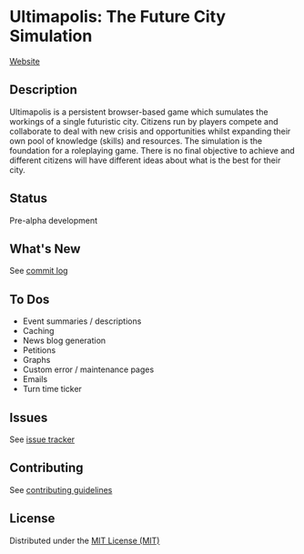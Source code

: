 # Ultimapolis: The Future City Simulation

[Website](http://www.ultimapolis.com)

## Description

Ultimapolis is a persistent browser-based game which sumulates the workings of a single futuristic city. Citizens run by players compete and collaborate to deal with new crisis and opportunities whilst expanding their own pool of knowledge (skills) and resources. The simulation is the foundation for a roleplaying game. There is no final objective to achieve and different citizens will have different ideas about what is the best for their city.

## Status

Pre-alpha development

## What's New

See [commit log](https://github.com/monkeyx/ultimapolis/commits/master)

## To Dos

* Event summaries / descriptions
* Caching
* News blog generation
* Petitions
* Graphs
* Custom error / maintenance pages
* Emails
* Turn time ticker

## Issues

See [issue tracker](https://github.com/monkeyx/ultimapolis/issues)

## Contributing

See [contributing guidelines](https://github.com/monkeyx/ultimapolis/blob/master/CONTRIBUTING.md)

## License

Distributed under the [MIT License (MIT)](https://raw.githubusercontent.com/monkeyx/ultimapolis/master/LICENSE)

